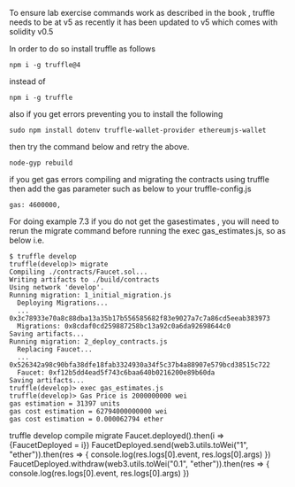To ensure lab exercise commands work as described in the book , truffle needs to be at v5 as recently it has been updated to v5 which comes with solidity v0.5 

In order to do so install truffle as follows
```
npm i -g truffle@4
```
instead of 
```
npm i -g truffle
```

also if you get errors preventing you to install the following 
```
sudo npm install dotenv truffle-wallet-provider ethereumjs-wallet
```

then try the command below and retry the above.

```
node-gyp rebuild
```

if you get gas errors compiling and migrating the contracts using truffle then add the gas parameter such as below to your truffle-config.js

```
gas: 4600000,
```

For doing example 7.3 if you do not get the gasestimates , you will need to rerun the migrate command before running the exec gas_estimates.js, so as below i.e.

```
$ truffle develop
truffle(develop)> migrate
Compiling ./contracts/Faucet.sol...
Writing artifacts to ./build/contracts
Using network 'develop'.
Running migration: 1_initial_migration.js
  Deploying Migrations...
  ... 0x3c78933e70a8c88dba13a35b17b556585682f83e9027a7c7a86cd5eeab383973
  Migrations: 0x8cdaf0cd259887258bc13a92c0a6da92698644c0
Saving artifacts...
Running migration: 2_deploy_contracts.js
  Replacing Faucet...
  ... 0x526342a98c90bfa38dfe18fab3324930a34f5c37b4a88907e579bcd38515c722
  Faucet: 0xf12b5dd4ead5f743c6baa640b0216200e89b60da
Saving artifacts...
truffle(develop)> exec gas_estimates.js
truffle(develop)> Gas Price is 2000000000 wei
gas estimation = 31397 units
gas cost estimation = 62794000000000 wei
gas cost estimation = 0.000062794 ether
```


truffle develop
compile
migrate
Faucet.deployed().then(i => {FaucetDeployed = i})
FaucetDeployed.send(web3.utils.toWei("1", "ether")).then(res => { console.log(res.logs[0].event, res.logs[0].args) })
FaucetDeployed.withdraw(web3.utils.toWei("0.1", "ether")).then(res => { console.log(res.logs[0].event, res.logs[0].args) })


